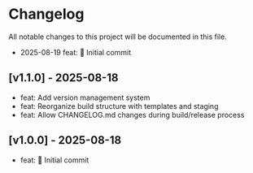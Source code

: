 # Changelog

All notable changes to this project will be documented in this file.
- 2025-08-19 feat: 🚀 Initial commit


## [v1.1.0] - 2025-08-18

- feat: Add version management system
- feat: Reorganize build structure with templates and staging
- feat: Allow CHANGELOG.md changes during build/release process

## [v1.0.0] - 2025-08-18

- feat: 🚀 Initial commit
